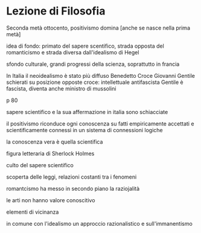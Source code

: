# Lezione di Filosofia

Seconda metà ottocento, positivismo domina [anche se nasce nella prima metà]

idea di fondo: primato del sapere scentifico, strada opposta del romanticismo e strada diversa dall'idealismo di Hegel

sfondo culturale, grandi progressi della scienza, soprattutto in francia

In Italia il neoidealismo è stato più diffuso
Benedetto Croce 
Giovanni Gentile
schierati su posizione opposte
croce: intellettuale antifascista
Gentile è fascista, diventa anche ministro di mussolini

p 80


sapere scientifico e la sua affermazione in italia sono schiacciate


il positivismo riconduce ogni conoscenza su fatti empiricamente accettati  e scientificamente connessi in un sistema di connessioni logiche

la conoscenza vera è quella scientifica


figura letteraria di Sherlock Holmes



culto del sapere scientifico

scoperta delle leggi, relazioni costanti tra i fenomeni

romantcismo ha messo in secondo piano la raziojalità

le arti non hanno valore conoscitivo

elementi di vicinanza

in comune con l'idealismo un approccio razionalistico e sull'immanentismo

<!--stackedit_data:
eyJoaXN0b3J5IjpbLTI2OTgzMDAyLC0xMDA5NTcyMTQyXX0=
-->
